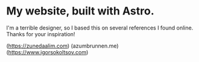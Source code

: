 # My website, built with Astro.

I'm a terrible designer, so I based this on several references I found online. Thanks for your inspiration!

(https://zunedaalim.com)
(azumbrunnen.me)
(https://www.igorsokoltsov.com)
